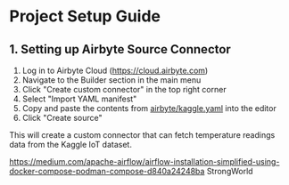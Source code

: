 # Project Setup Guide

## 1. Setting up Airbyte Source Connector

1. Log in to Airbyte Cloud (https://cloud.airbyte.com)
2. Navigate to the Builder section in the main menu
3. Click "Create custom connector" in the top right corner
4. Select "Import YAML manifest"
5. Copy and paste the contents from [airbyte/kaggle.yaml](airbyte/kaggle.yaml) into the editor
6. Click "Create source"

This will create a custom connector that can fetch temperature readings data from the Kaggle IoT dataset.




https://medium.com/apache-airflow/airflow-installation-simplified-using-docker-compose-podman-compose-d840a24248ba
StrongWorld
